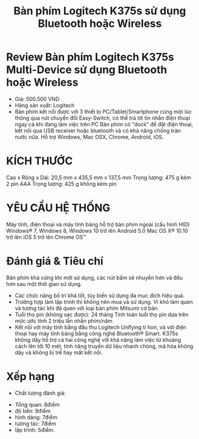﻿---
priority: c
title: Bàn phím Logitech K375s sử dụng Bluetooth hoặc Wireless
layout: ArtistPage
category: artists
path: '/artists/logitech-k375s/'
key: logitechk375s

meta: Bàn phím Logitech K375s Multi-Device sử dụng Bluetooth hoặc Wireless
keywords: Bàn phím Logitech K375s Multi-Device sử dụng Bluetooth hoặc Wireless

location: Bình Dương Province
prices: 500,000
orders: 
messages: https://www.facebook.com/messages/t/oktotcom
website: 
YoutubeID: 
bandcamp: 
bandcampLabelTrack: 
facebook: http://phukientrangtricuoi.com/payments
mixcloud: 
soundcloud: 
youtube: 
discogs: 
---

# Review Bàn phím Logitech K375s Multi-Device sử dụng Bluetooth hoặc Wireless

- Giá: 500.500 VND
- Hãng sản xuất: Logitech
- Bàn phím kết nối được với 3 thiết bị PC/Tablet/Smartphone cùng một lúc thông qua nút chuyển đổi Easy-Switch, có thể trả lời tin nhắn điện thoại ngay cả khi đang làm việc trên PC Bàn phím có "dock" để đặt điện thoại, kết nối qua USB receiver hoặc bluetooth và có khả năng chống tràn nước nữa. Hỗ trợ Windows, Mac OSX, Chrome, Android, iOS.

# KÍCH THƯỚC

Cao x Rộng x Dài: 20,5 mm x 435,5 mm x 137,5 mm
Trọng lượng: 475 g kèm 2 pin AAA
Trọng lượng: 425 g không kèm pin

# YÊU CẦU HỆ THỐNG

Máy tính, điện thoại và máy tính bảng hỗ trợ bàn phím ngoài (cấu hình HID)
Windows® 7, Windows 8, Windows 10 trở lên
Android 5.0
Mac OS X® 10.10 trở lên
iOS 5 trở lên
Chrome OS™

# Đánh giá & Tiêu chí 

Bàn phím khá cứng khi mới sử dụng, các nút bấm sẽ nhuyễn hơn và đều hơn sau một thời gian sử dụng.
- Các chức năng bố trí khá tốt, tùy biến sử dụng đa mục đích hiệu quả.
- Trường hợp làm lập trình thì không nên mua và sử dụng. Vì khó làm quen và tương tác khi đã quen với loại bàn phím Mitsumi cơ bản.
- Tuổi thọ pin (không sạc được): 24 tháng Tính toán tuổi thọ pin dựa trên mức ước tính 2 triệu lần nhấn phím/năm
- Kết nối với máy tính bằng đầu thu Logitech Unifying tí hon, và với điện thoại hay máy tính bảng bằng công nghệ Bluetooth® Smart. K375s không dây hỗ trợ cả hai công nghệ với khả năng làm việc từ khoảng cách lên tới 10 mét, tính năng truyền dữ liệu nhanh chóng, mã hóa không dây và không bị trễ hay mất kết nối.

# Xếp hạng 

- Chất lượng đánh giá:
+ Tổng quan: 8điểm
+ độ bền: 9điểm
+ hình dáng: 7điểm
+ tương tác: 7điểm
+ lập trình: 5điểm.